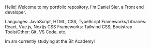 Hello! Welcome to my portfolio repository. I'm Daniel Sier, a Front end developer.

Languages: JavaScript, HTML, CSS, TypeScript
Frameworks/Libraries: React, Vue.js, Nextjs
CSS Frameworks: Tailwind CSS, Bootstrap
Tools/Other: Git, VS Code, etc.

Im am currently studying at the Bit Academy!


